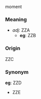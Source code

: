 moment
### Meaning
+ _adj_: ZZA
    + __eg__: ZZB

### Origin

ZZC

### Synonym

__eg__: ZZD

+ ZZE


